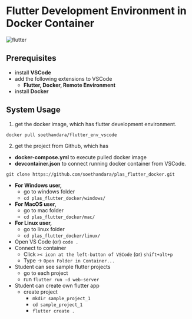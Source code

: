 # Flutter Development Environment in Docker Container
![flutter](https://github.com/soethandara/plas_flutter_docker/assets/148550611/26af9f16-4306-47be-ac17-36ad895f4185)

## Prerequisites 
- install **VSCode**
- add the following extensions to VSCode
  - **Flutter, Docker, Remote Environment**
- install **Docker**
  
## System Usage
1. get the docker image, which has flutter development environment. 
```
docker pull soethandara/flutter_env_vscode
```

2. get the project from Github, which has
- **docker-compose.yml** to execute pulled docker image
- **devcontainer.json** to connect running docker container from VSCode.
```
git clone https://github.com/soethandara/plas_flutter_docker.git
```
- **For Windows user,**
  - go to windows folder
  - ```cd plas_flutter_docker/windows/```
- **For MacOS user,**
  - go to mac folder
  - ```cd plas_flutter_docker/mac/```
- **For Linux user,**
  - go to linux folder
  - ```cd plas_flutter_docker/linux/```
- Open VS Code (or) ```code .```
- Connect to container
  - Click ```>< icon at the left-button of VSCode``` (or) ```shift+alt+p```
  - Type -> ```Open Folder in Container...```
- Student can see sample flutter projects
  - go to each project
  - run ```flutter run -d web-server```
- Student can create own flutter app
  - create project
    - ```mkdir sample_project_1```
    - ```cd sample_project_1```
    - ```flutter create .```    
